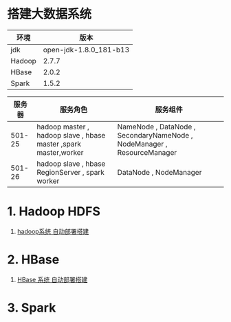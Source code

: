 # 搭建大数据系统

环境 | 版本 
----- | ----- 
jdk  | open-jdk-1.8.0_181-b13
Hadoop | 2.7.7
HBase | 2.0.2
Spark | 1.5.2

服务器 | 服务角色 | 服务组件
----- | ----- | ----- 
501-25  | hadoop master , hadoop slave ,  hbase master ,spark master,worker| NameNode , DataNode , SecondaryNameNode , NodeManager , ResourceManager
501-26  | hadoop slave , hbase RegionServer , spark worker | DataNode , NodeManager


# 1. Hadoop HDFS
 1. [hadoop系统 自动部署搭建](./hadoop_auto/)

# 2. HBase
 1. [HBase 系统 自动部署搭建](./hbase/)

# 3. Spark
